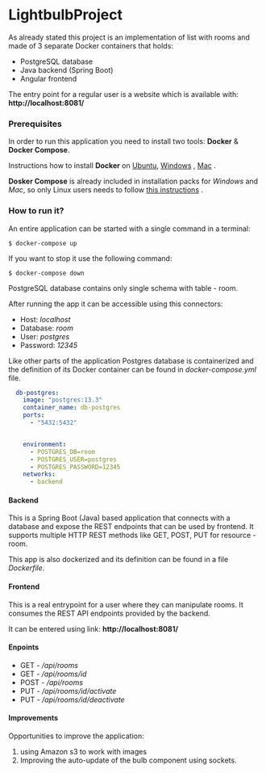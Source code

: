 # LightbulbProject
As already stated this project is an implementation of list with rooms and made of 3 separate Docker containers that holds:

- PostgreSQL database
- Java backend (Spring Boot)
- Angular frontend

The entry point for a regular user is a website which is available with: **http://localhost:8081/**
### Prerequisites

In order to run this application you need to install two tools: **Docker** & **Docker Compose**.

Instructions how to install **Docker** on [Ubuntu](https://docs.docker.com/install/linux/docker-ce/ubuntu/), [Windows](https://docs.docker.com/docker-for-windows/install/) , [Mac](https://docs.docker.com/docker-for-mac/install/) .

**Dosker Compose** is already included in installation packs for *Windows* and *Mac*, so only Linux users needs to follow [this instructions](https://docs.docker.com/compose/install/) .




### How to run it?

An entire application can be started with a single command in a terminal:

```
$ docker-compose up
```

If you want to stop it use the following command:

```
$ docker-compose down
```

PostgreSQL database contains only single schema with table - room.

After running the app it can be accessible using this connectors:


- Host: *localhost*
- Database: *room*
- User: *postgres*
- Password: *12345*


Like other parts of the application Postgres database is containerized and
the definition of its Docker container can be found in
*docker-compose.yml* file.

```yml
  db-postgres:
    image: "postgres:13.3"
    container_name: db-postgres
    ports:
      - "5432:5432"


    environment:
      - POSTGRES_DB=room
      - POSTGRES_USER=postgres
      - POSTGRES_PASSWORD=12345
    networks:
      - backend
```



#### Backend

This is a Spring Boot (Java) based application that connects with a
database and expose the REST endpoints that can be used by
frontend. It supports multiple HTTP REST methods like GET, POST, PUT for resource - room.

This app is also dockerized and its definition can be found
in a file *Dockerfile*. 



#### Frontend

This is a real entrypoint for a user where they can manipulate rooms. It consumes the REST API endpoints provided by
the backend.

It can be entered using link: **http://localhost:8081/**

#### Enpoints

- GET - */api/rooms*
- GET - */api/rooms/id*
- POST - */api/rooms*
- PUT - */api/rooms/id/activate*
- PUT - */api/rooms/id/deactivate*

#### Improvements

Opportunities to improve the application:
1. using Amazon s3 to work with images
2. Improving the auto-update of the bulb component using sockets.
